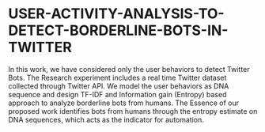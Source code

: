 # USER-ACTIVITY-ANALYSIS-TO-DETECT-BORDERLINE-BOTS-IN-TWITTER
In this work, we have considered only the user behaviors to detect Twitter Bots. The Research experiment includes a real time Twitter dataset collected through Twitter API. We model the user behaviors as DNA sequence and design TF-IDF and Information gain (Entropy) based approach to analyze borderline bots from humans. The Essence of our proposed work identifies bots from humans through the entropy estimate on DNA sequences, which acts as the indicator for automation.
